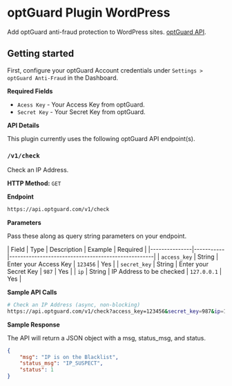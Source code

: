 # optGuard Plugin WordPress
Add optGuard anti-fraud protection to WordPress sites. [optGuard API](https://api.optguard.com/doc/).

## Getting started

First, configure your optGuard Account credentials under `Settings > optGuard Anti-Fraud` in the Dashboard.

**Required Fields**

- `Acess Key` - Your Access Key from optGuard.
- `Secret Key` - Your Secret Key from optGuard.

**API Details**

This plugin currently uses the following optGuard API endpoint(s).

### `/v1/check`

Check an IP Address.

**HTTP Method:** `GET`

**Endpoint**

```bash
https://api.optguard.com/v1/check
```

**Parameters**

Pass these along as query string parameters on your endpoint.

| Field         | Type      | Description               | Example     | Required |
|---------------|-----------|----------------------------------------------------|
| `access_key`  | String	| Enter your Access Key     | `123456`    | Yes      |
| `secret_key`  | String	| Enter your Secret Key     | `987`       | Yes      |
| `ip`          | String	| IP Address to be checked  | `127.0.0.1` | Yes      |

**Sample API Calls**

```bash
# Check an IP Address (async, non-blocking)
https://api.optguard.com/v1/check?access_key=123456&secret_key=987&ip=127.0.0.1
```

**Sample Response**

The API will return a JSON object with a msg, status_msg, and status.

```json
{
    "msg": "IP is on the Blacklist",
    "status_msg": "IP_SUSPECT",
    "status": 1
}
```
